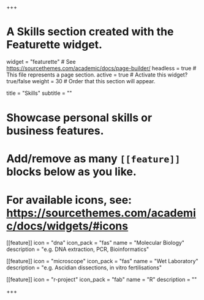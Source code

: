 +++
# A Skills section created with the Featurette widget.
widget = "featurette"  # See https://sourcethemes.com/academic/docs/page-builder/
headless = true  # This file represents a page section.
active = true  # Activate this widget? true/false
weight = 30  # Order that this section will appear.

title = "Skills"
subtitle = ""

# Showcase personal skills or business features.
# 
# Add/remove as many `[[feature]]` blocks below as you like.
# 
# For available icons, see: https://sourcethemes.com/academic/docs/widgets/#icons

[[feature]]
  icon = "dna"
  icon_pack = "fas"
  name = "Molecular Biology"
  description = "e.g. DNA extraction, PCR, Bioinformatics" 
  
[[feature]]
  icon = "microscope"
  icon_pack = "fas"
  name = "Wet Laboratory"
  description = "e.g. Ascidian dissections, in vitro fertilisations"
  
[[feature]]
  icon = "r-project"
  icon_pack = "fab"
  name = "R"
  description = ""
  

+++
